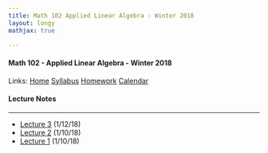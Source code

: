 ```yaml
---
title: Math 102 Applied Linear Algebra - Winter 2018  
layout: longy
mathjax: true  

---
```

#### Math 102 - Applied Linear Algebra - Winter 2018  
  Links: [Home][math102Home]    [Syllabus][math102Syl]    [Homework][math102HW]    [Calendar][math102Cal]
    
   [math102Home]:http://thanghuynh.org/teaching/math102_w18.html
   [math102Syl]:http://thanghuynh.org/teaching/math102_syllabus.html
   [math102HW]:http://thanghuynh.org/teaching/math102_hw.html  
   [math102Cal]:http://thanghuynh.org/teaching/math102_calendar.html


#### Lecture Notes
---  

  * [Lecture 3][lec3] (1/12/18)
  * [Lecture 2][lec2] (1/10/18)
  * [Lecture 1][lec1] (1/10/18) 
  
  [lec3]:http://thanghuynh.org/teaching/Math102_Lecture_3.pdf
  [lec2]:http://thanghuynh.org/teaching/Math102_Lecture_2.pdf
  [lec1]:http://thanghuynh.org/teaching/Math102_Lecture_1.pdf

